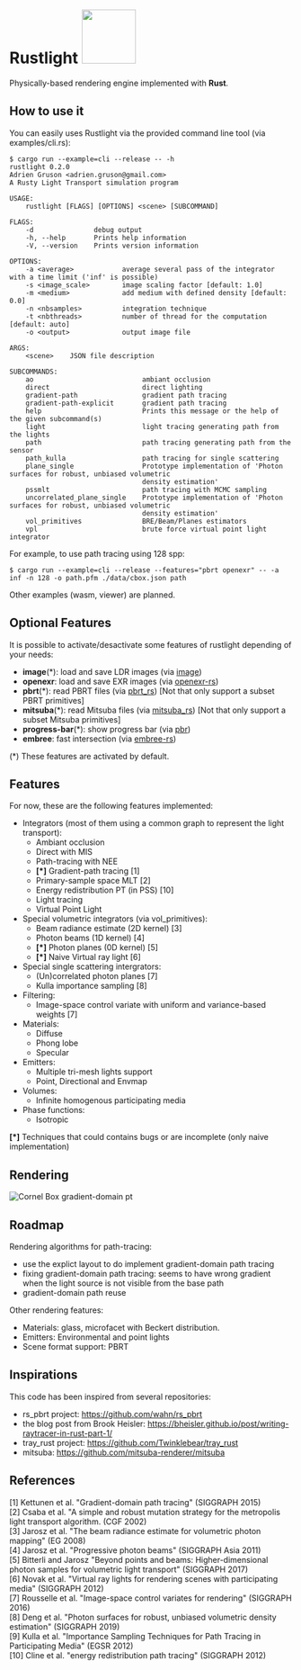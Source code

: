 <h1>
Rustlight <img src="http://beltegeuse.s3-website-ap-northeast-1.amazonaws.com/rustlight/logo.png" width="96"> 
</h1>

Physically-based rendering engine implemented with **Rust**.

## How to use it

You can easily uses Rustlight via the provided command line tool (via examples/cli.rs):

```
$ cargo run --example=cli --release -- -h
rustlight 0.2.0
Adrien Gruson <adrien.gruson@gmail.com>
A Rusty Light Transport simulation program

USAGE:
    rustlight [FLAGS] [OPTIONS] <scene> [SUBCOMMAND]

FLAGS:
    -d               debug output
    -h, --help       Prints help information
    -V, --version    Prints version information

OPTIONS:
    -a <average>            average several pass of the integrator with a time limit ('inf' is possible)
    -s <image_scale>        image scaling factor [default: 1.0]
    -m <medium>             add medium with defined density [default: 0.0]
    -n <nbsamples>          integration technique
    -t <nbthreads>          number of thread for the computation [default: auto]
    -o <output>             output image file

ARGS:
    <scene>    JSON file description

SUBCOMMANDS:
    ao                           ambiant occlusion
    direct                       direct lighting
    gradient-path                gradient path tracing
    gradient-path-explicit       gradient path tracing
    help                         Prints this message or the help of the given subcommand(s)
    light                        light tracing generating path from the lights
    path                         path tracing generating path from the sensor
    path_kulla                   path tracing for single scattering
    plane_single                 Prototype implementation of 'Photon surfaces for robust, unbiased volumetric
                                 density estimation'
    pssmlt                       path tracing with MCMC sampling
    uncorrelated_plane_single    Prototype implementation of 'Photon surfaces for robust, unbiased volumetric
                                 density estimation'
    vol_primitives               BRE/Beam/Planes estimators
    vpl                          brute force virtual point light integrator
```

For example, to use path tracing using 128 spp:
```
$ cargo run --example=cli --release --features="pbrt openexr" -- -a inf -n 128 -o path.pfm ./data/cbox.json path
```

Other examples (wasm, viewer) are planned.

## Optional Features

It is possible to activate/desactivate some features of rustlight depending of your needs:

- **image**(*): load and save LDR images (via [image]((https://github.com/image-rs/image)))
- **openexr**: load and save EXR images (via [openexr-rs](https://github.com/cessen/openexr-rs))
- **pbrt**(*): read PBRT files (via [pbrt_rs]((https://github.com/beltegeuse/pbrt_rs))) [Not that only support a subset PBRT primitives]
- **mitsuba**(*): read Mitsuba files (via [mitsuba_rs]((https://github.com/beltegeuse/mitsuba_rs))) [Not that only support a subset Mitsuba primitives]
- **progress-bar**(*): show progress bar (via [pbr]((https://crates.io/crates/pbr))) 
- **embree**: fast intersection (via [embree-rs](https://github.com/Twinklebear/embree-rs))

(*) These features are activated by default.

## Features

For now, these are the following features implemented:
- Integrators (most of them using a common graph to represent the light transport): 
    * Ambiant occlusion
    * Direct with MIS
    * Path-tracing with NEE
    * **[*]** Gradient-path tracing [1]
    * Primary-sample space MLT [2]
    * Energy redistribution PT (in PSS) [10]
    * Light tracing
    * Virtual Point Light
- Special volumetric integrators (via vol_primitives):
    * Beam radiance estimate (2D kernel) [3]
    * Photon beams (1D kernel) [4]
    * **[*]** Photon planes (0D kernel) [5]
    * **[*]** Naive Virtual ray light [6]
- Special single scattering intergrators:
    * (Un)correlated photon planes [7]
    * Kulla importance sampling [8]
- Filtering: 
    * Image-space control variate with uniform and variance-based weights [7]
- Materials: 
    * Diffuse
    * Phong lobe
    * Specular
- Emitters: 
    * Multiple tri-mesh lights support
    * Point, Directional and Envmap
- Volumes:
    * Infinite homogenous participating media
- Phase functions:
    * Isotropic

**[*]** Techniques that could contains bugs or are incomplete (only naive implementation)

## Rendering

![Cornel Box gradient-domain pt](http://beltegeuse.s3-website-ap-northeast-1.amazonaws.com/rustlight/pbrt_rs.png)

## Roadmap

Rendering algorithms for path-tracing:

- use the explict layout to do implement gradient-domain path tracing
- fixing gradient-domain path tracing: seems to have wrong gradient when the light source is not visible from the base path
- gradient-domain path reuse

Other rendering features:

- Materials: glass, microfacet with Beckert distribution.
- Emitters: Environmental and point lights
- Scene format support: PBRT

## Inspirations

This code has been inspired from several repositories:

- rs_pbrt project: https://github.com/wahn/rs_pbrt
- the blog post from Brook Heisler: https://bheisler.github.io/post/writing-raytracer-in-rust-part-1/
- tray_rust project: https://github.com/Twinklebear/tray_rust
- mitsuba: https://github.com/mitsuba-renderer/mitsuba

## References
[1] Kettunen et al. "Gradient-domain path tracing" (SIGGRAPH 2015) \
[2] Csaba et al. "A simple and robust mutation strategy for the metropolis light transport algorithm. (CGF 2002) \
[3] Jarosz et al. "The beam radiance estimate for volumetric photon mapping" (EG 2008) \
[4] Jarosz et al. "Progressive photon beams" (SIGGRAPH Asia 2011) \
[5] Bitterli and Jarosz "Beyond points and beams: Higher-dimensional photon samples for volumetric light transport" (SIGGRAPH 2017) \
[6] Novak et al. "Virtual ray lights for rendering scenes with participating media" (SIGGRAPH 2012) \
[7] Rousselle et al. "Image-space control variates for rendering" (SIGGRAPH 2016) \
[8] Deng et al. "Photon surfaces for robust, unbiased volumetric density estimation" (SIGGRAPH 2019) \
[9] Kulla et al. "Importance Sampling Techniques for Path Tracing in Participating Media" (EGSR 2012) \
[10] Cline et al. "energy redistribution path tracing" (SIGGRAPH 2012)
